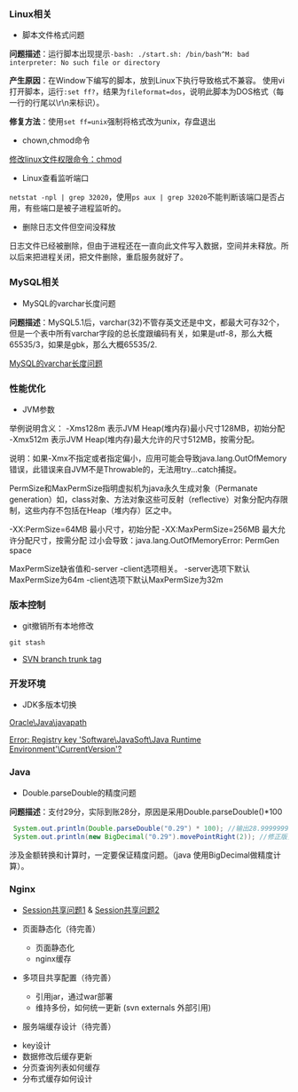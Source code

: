 
### Linux相关

* 脚本文件格式问题

**问题描述**：运行脚本出现提示`-bash: ./start.sh: /bin/bash^M: bad interpreter: No such file or directory`

**产生原因**：在Window下编写的脚本，放到Linux下执行导致格式不兼容。
使用vi打开脚本，运行`:set ff?`，结果为`fileformat=dos`，说明此脚本为DOS格式（每一行的行尾以\r\n来标识）。

**修复方法**：使用`set ff=unix`强制将格式改为unix，存盘退出

* chown,chmod命令

[修改linux文件权限命令：chmod](http://www.cnblogs.com/avril/archive/2010/03/23/1692809.html)

* Linux查看监听端口 

`netstat -npl | grep 32020`，使用`ps aux | grep 32020`不能判断该端口是否占用，有些端口是被子进程监听的。

* 删除日志文件但空间没释放

日志文件已经被删除，但由于进程还在一直向此文件写入数据，空间并未释放。所以后来把进程关闭，把文件删除，重启服务就好了。

### MySQL相关

* MySQL的varchar长度问题

**问题描述**：MySQL5.1后，varchar(32)不管存英文还是中文，都最大可存32个，但是一个表中所有varchar字段的总长度跟编码有关，如果是utf-8，那么大概65535/3，如果是gbk，那么大概65535/2.

[MySQL的varchar长度问题](http://blog.csdn.net/longyulu/article/details/7863737)


### 性能优化

* JVM参数

举例说明含义：
-Xms128m 
表示JVM Heap(堆内存)最小尺寸128MB，初始分配
-Xmx512m 
表示JVM Heap(堆内存)最大允许的尺寸512MB，按需分配。

说明：如果-Xmx不指定或者指定偏小，应用可能会导致java.lang.OutOfMemory错误，此错误来自JVM不是Throwable的，无法用try...catch捕捉。

PermSize和MaxPermSize指明虚拟机为java永久生成对象（Permanate generation）如，class对象、方法对象这些可反射（reflective）对象分配内存限制，这些内存不包括在Heap（堆内存）区之中。

-XX:PermSize=64MB 最小尺寸，初始分配
-XX:MaxPermSize=256MB 最大允许分配尺寸，按需分配
过小会导致：java.lang.OutOfMemoryError: PermGen space

MaxPermSize缺省值和-server -client选项相关。
-server选项下默认MaxPermSize为64m
-client选项下默认MaxPermSize为32m
 
### 版本控制

* git撤销所有本地修改

`git stash`

* [SVN branch trunk tag](http://www.cnblogs.com/secying/p/3695389.html)

### 开发环境

* JDK多版本切换

[Oracle\Java\javapath](http://www.tuicool.com/articles/Q7Rnyuy)

[Error: Registry key 'Software\JavaSoft\Java Runtime Environment'\CurrentVersion'?](http://stackoverflow.com/questions/8644992/error-registry-key-software-javasoft-java-runtime-environment-currentversion)

### Java

* Double.parseDouble的精度问题

**问题描述**：支付29分，实际到账28分，原因是采用Double.parseDouble()*100
```java
 System.out.println(Double.parseDouble("0.29") * 100); //输出28.999999999999996
 System.out.println(new BigDecimal("0.29").movePointRight(2)); //修正版，29
```
涉及金额转换和计算时，一定要保证精度问题。（java 使用BigDecimal做精度计算）。

### Nginx

* [Session共享问题1](http://my.oschina.net/MrMichael/blog/293832?p=1) & [Session共享问题2](http://zhli986-yahoo-cn.iteye.com/blog/1344694)

* 页面静态化（待完善）
  - 页面静态化
  - nginx缓存

* 多项目共享配置（待完善）
  - 引用jar，通过war部署
  - 维持多份，如何统一更新 (svn externals 外部引用)

* 服务端缓存设计（待完善）
 - key设计
 - 数据修改后缓存更新
 - 分页查询列表如何缓存
 - 分布式缓存如何设计
